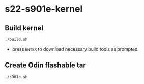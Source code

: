 s22-s901e-kernel
================

Build kernel
------------

`./build.sh`

- press `ENTER` to download necessary build tools as prompted.

Create Odin flashable tar
-------------------------

`./s901e.sh`

